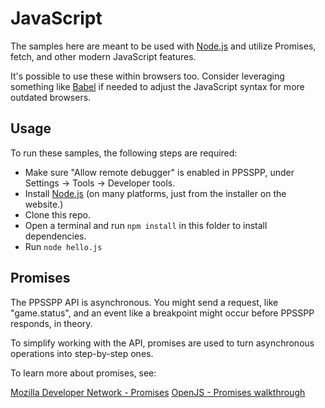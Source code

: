 JavaScript
==========

The samples here are meant to be used with [Node.js]() and utilize Promises, fetch, and other modern JavaScript features.

It's possible to use these within browsers too.  Consider leveraging something like [Babel]() if needed to adjust the JavaScript syntax for more outdated browsers.


Usage
-----

To run these samples, the following steps are required:

 - Make sure "Allow remote debugger" is enabled in PPSSPP, under Settings -> Tools -> Developer tools.
 - Install [Node.js]() (on many platforms, just from the installer on the website.)
 - Clone this repo.
 - Open a terminal and run `npm install` in this folder to install dependencies.
 - Run `node hello.js`


Promises
--------

The PPSSPP API is asynchronous.  You might send a request, like "game.status", and an event like a breakpoint might occur before PPSSPP responds, in theory.

To simplify working with the API, promises are used to turn asynchronous operations into step-by-step ones.

To learn more about promises, see:

[Mozilla Developer Network - Promises](https://developer.mozilla.org/en-US/docs/Web/JavaScript/Reference/Global_Objects/Promise)
[OpenJS - Promises walkthrough](https://nodejs.dev/learn/understanding-javascript-promises)


[Node.js]: https://nodejs.org/
[Babel]: https://babeljs.io/
